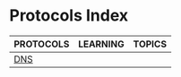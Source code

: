 # Protocols Index

|PROTOCOLS|LEARNING|TOPICS|
|---|---|---|
|[DNS](/networking/protocols/protocols-dns.md)|||